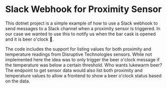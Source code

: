# Slack Webhook for Proximity Sensor

This dotnet project is a simple example of how to use a Slack webhook to send messages to a Slack channel when a proximity sensor is triggered.
In our case we wanted to use this to notify us when the bar cask is opened and it is beer o'clock 🍺.

The code includes the support for listing values for both proximity and temperature readings from Disruptive Technologies sensors.
While not implemented here the idea was to only trigger the beer o'clock message if the temperature was below a certain threshold. Who wants lukewarm beer?
The endpoint to get sensor data would also list both proximity and temperature values to allow a frontend to show a beer o'clock status based on the data.